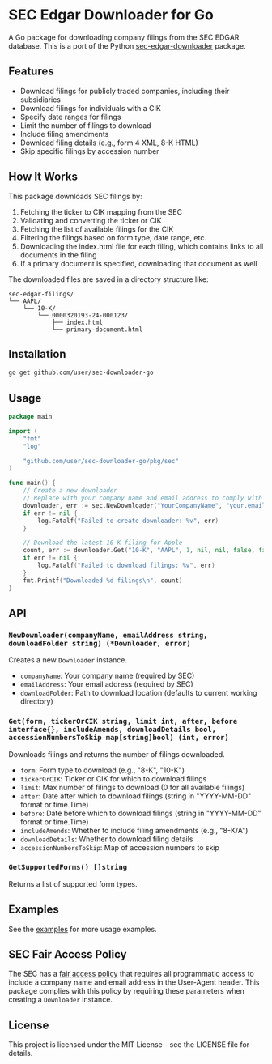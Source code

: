 # SEC Edgar Downloader for Go

A Go package for downloading company filings from the SEC EDGAR database. This is a port of the Python [sec-edgar-downloader](https://github.com/jadchaar/sec-edgar-downloader) package.

## Features

- Download filings for publicly traded companies, including their subsidiaries
- Download filings for individuals with a CIK
- Specify date ranges for filings
- Limit the number of filings to download
- Include filing amendments
- Download filing details (e.g., form 4 XML, 8-K HTML)
- Skip specific filings by accession number

## How It Works

This package downloads SEC filings by:

1. Fetching the ticker to CIK mapping from the SEC
2. Validating and converting the ticker or CIK
3. Fetching the list of available filings for the CIK
4. Filtering the filings based on form type, date range, etc.
5. Downloading the index.html file for each filing, which contains links to all documents in the filing
6. If a primary document is specified, downloading that document as well

The downloaded files are saved in a directory structure like:
```
sec-edgar-filings/
└── AAPL/
    └── 10-K/
        └── 0000320193-24-000123/
            ├── index.html
            └── primary-document.html
```

## Installation

```bash
go get github.com/user/sec-downloader-go
```

## Usage

```go
package main

import (
	"fmt"
	"log"

	"github.com/user/sec-downloader-go/pkg/sec"
)

func main() {
	// Create a new downloader
	// Replace with your company name and email address to comply with SEC's fair access policy
	downloader, err := sec.NewDownloader("YourCompanyName", "your.email@example.com", "")
	if err != nil {
		log.Fatalf("Failed to create downloader: %v", err)
	}

	// Download the latest 10-K filing for Apple
	count, err := downloader.Get("10-K", "AAPL", 1, nil, nil, false, false, nil)
	if err != nil {
		log.Fatalf("Failed to download filings: %v", err)
	}
	fmt.Printf("Downloaded %d filings\n", count)
}
```

## API

### `NewDownloader(companyName, emailAddress string, downloadFolder string) (*Downloader, error)`

Creates a new `Downloader` instance.

- `companyName`: Your company name (required by SEC)
- `emailAddress`: Your email address (required by SEC)
- `downloadFolder`: Path to download location (defaults to current working directory)

### `Get(form, tickerOrCIK string, limit int, after, before interface{}, includeAmends, downloadDetails bool, accessionNumbersToSkip map[string]bool) (int, error)`

Downloads filings and returns the number of filings downloaded.

- `form`: Form type to download (e.g., "8-K", "10-K")
- `tickerOrCIK`: Ticker or CIK for which to download filings
- `limit`: Max number of filings to download (0 for all available filings)
- `after`: Date after which to download filings (string in "YYYY-MM-DD" format or time.Time)
- `before`: Date before which to download filings (string in "YYYY-MM-DD" format or time.Time)
- `includeAmends`: Whether to include filing amendments (e.g., "8-K/A")
- `downloadDetails`: Whether to download filing details
- `accessionNumbersToSkip`: Map of accession numbers to skip

### `GetSupportedForms() []string`

Returns a list of supported form types.

## Examples

See the [examples](cmd/examples) for more usage examples.

## SEC Fair Access Policy

The SEC has a [fair access policy](https://www.sec.gov/os/webmaster-faq#code-support) that requires all programmatic access to include a company name and email address in the User-Agent header. This package complies with this policy by requiring these parameters when creating a `Downloader` instance.

## License

This project is licensed under the MIT License - see the LICENSE file for details. 
